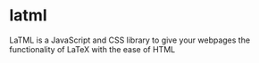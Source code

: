 # latml
LaTML is a JavaScript and CSS library to give your webpages the functionality of LaTeX with the ease of HTML
